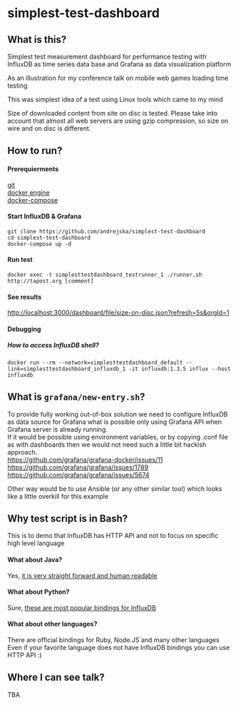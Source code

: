 # simplest-test-dashboard
## What is this?
Simplest test measurement dashboard for performance testing with InfluxDB as time series data base and Grafana as data visualization platform


As an illustration for my conference talk on mobile web games loading time testing


This was simplest idea of a test using Linux tools which came to my mind


Size of downloaded content from site on disc is tested. 
Please take into account that almost all web servers are using gzip compression, so size on wire and on disc is different.

## How to run?
#### Prerequierments
[git](https://git-scm.com/downloads)<br />
[docker engine](https://www.docker.com/get-docker)<br />
[docker-compose](https://docs.docker.com/compose/install/)

#### Start InfluxDB & Grafana
```
git clone https://github.com/andrejska/simplest-test-dashboard
cd simplest-test-dashboard
docker-compose up -d
```

#### Run test
`docker exec -t simplesttestdashboard_testrunner_1 ./runner.sh http://tapost.org [comment]`

#### See results
[http://localhost:3000/dashboard/file/size-on-disc.json?refresh=5s&orgId=1](http://localhost:3000/dashboard/file/size-on-disc.json?refresh=5s&orgId=1)

#### Debugging
##### How to access InfluxDB shell?
`docker run --rm --network=simplesttestdashboard_default --link=simplesttestdashboard_influxdb_1 -it influxdb:1.3.5 influx --host influxdb`

## What is `grafana/new-entry.sh`?
To provide fully working out-of-box solution we need to configure InfluxDB as data source for Grafana what is possible only using Grafana API when Grafana server is already running.<br />
If it would be possible using environment variables, or by copying .conf file as with dashboards then we would not need such a little bit hackish approach.<br />
https://github.com/grafana/grafana-docker/issues/11 <br />
https://github.com/grafana/grafana/issues/1789 <br />
https://github.com/grafana/grafana/issues/5674 <br />


Other way would be to use Ansible (or any other similar tool) which looks like a little overkill for this example

## Why test script is in Bash?
This is to demo that InfluxDB has HTTP API and not to focus on specific high level language 

#### What about Java?
Yes, [it is very straight forward and human readable](https://github.com/influxdata/influxdb-java)

#### What about Python?
Sure, [these are most popular bindings for InfluxDB](https://github.com/influxdata/influxdb-python)

#### What about other languages?
There are official bindings for Ruby, Node.JS and many other languages<br />
Even if your favorite language does not have InfluxDB bindings you can use HTTP API :)

## Where I can see talk?
TBA
